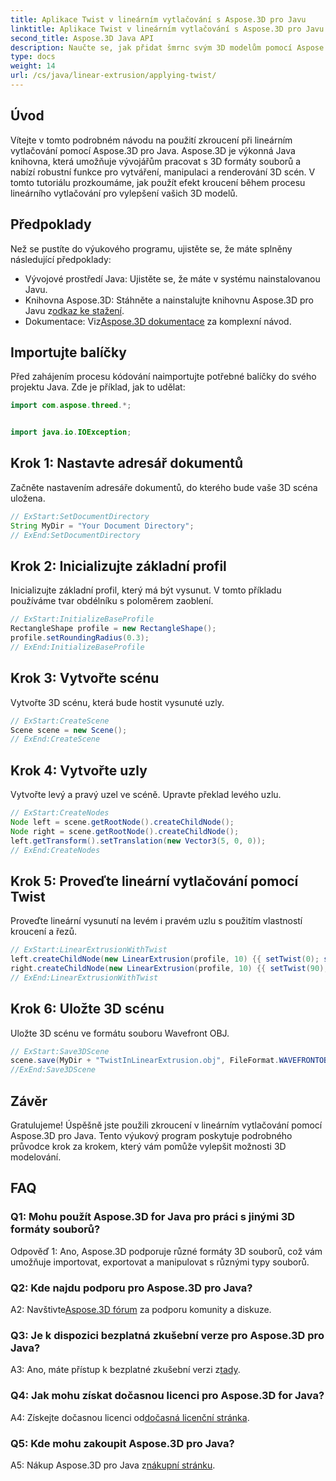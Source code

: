 ```yaml
---
title: Aplikace Twist v lineárním vytlačování s Aspose.3D pro Javu
linktitle: Aplikace Twist v lineárním vytlačování s Aspose.3D pro Javu
second_title: Aspose.3D Java API
description: Naučte se, jak přidat šmrnc svým 3D modelům pomocí Aspose.3D for Java. Postupujte podle našeho podrobného průvodce pro vylepšené efekty lineárního vytlačování.
type: docs
weight: 14
url: /cs/java/linear-extrusion/applying-twist/
---
```

## Úvod

Vítejte v tomto podrobném návodu na použití zkroucení při lineárním vytlačování pomocí Aspose.3D pro Java. Aspose.3D je výkonná Java knihovna, která umožňuje vývojářům pracovat s 3D formáty souborů a nabízí robustní funkce pro vytváření, manipulaci a renderování 3D scén. V tomto tutoriálu prozkoumáme, jak použít efekt kroucení během procesu lineárního vytlačování pro vylepšení vašich 3D modelů.

## Předpoklady

Než se pustíte do výukového programu, ujistěte se, že máte splněny následující předpoklady:

- Vývojové prostředí Java: Ujistěte se, že máte v systému nainstalovanou Javu.
-  Knihovna Aspose.3D: Stáhněte a nainstalujte knihovnu Aspose.3D pro Javu z[odkaz ke stažení](https://releases.aspose.com/3d/java/).
-  Dokumentace: Viz[Aspose.3D dokumentace](https://reference.aspose.com/3d/java/) za komplexní návod.

## Importujte balíčky

Před zahájením procesu kódování naimportujte potřebné balíčky do svého projektu Java. Zde je příklad, jak to udělat:

```java
import com.aspose.threed.*;


import java.io.IOException;
```

## Krok 1: Nastavte adresář dokumentů

Začněte nastavením adresáře dokumentů, do kterého bude vaše 3D scéna uložena.

```java
// ExStart:SetDocumentDirectory
String MyDir = "Your Document Directory";
// ExEnd:SetDocumentDirectory
```

## Krok 2: Inicializujte základní profil

Inicializujte základní profil, který má být vysunut. V tomto příkladu používáme tvar obdélníku s poloměrem zaoblení.

```java
// ExStart:InitializeBaseProfile
RectangleShape profile = new RectangleShape();
profile.setRoundingRadius(0.3);
// ExEnd:InitializeBaseProfile
```

## Krok 3: Vytvořte scénu

Vytvořte 3D scénu, která bude hostit vysunuté uzly.

```java
// ExStart:CreateScene
Scene scene = new Scene();
// ExEnd:CreateScene
```

## Krok 4: Vytvořte uzly

Vytvořte levý a pravý uzel ve scéně. Upravte překlad levého uzlu.

```java
// ExStart:CreateNodes
Node left = scene.getRootNode().createChildNode();
Node right = scene.getRootNode().createChildNode();
left.getTransform().setTranslation(new Vector3(5, 0, 0));
// ExEnd:CreateNodes
```

## Krok 5: Proveďte lineární vytlačování pomocí Twist

Proveďte lineární vysunutí na levém i pravém uzlu s použitím vlastností kroucení a řezů.

```java
// ExStart:LinearExtrusionWithTwist
left.createChildNode(new LinearExtrusion(profile, 10) {{ setTwist(0); setSlices(100); }});
right.createChildNode(new LinearExtrusion(profile, 10) {{ setTwist(90); setSlices(100); }});
// ExEnd:LinearExtrusionWithTwist
```

## Krok 6: Uložte 3D scénu

Uložte 3D scénu ve formátu souboru Wavefront OBJ.

```java
// ExStart:Save3DScene
scene.save(MyDir + "TwistInLinearExtrusion.obj", FileFormat.WAVEFRONTOBJ);
//ExEnd:Save3DScene
```

## Závěr

Gratulujeme! Úspěšně jste použili zkroucení v lineárním vytlačování pomocí Aspose.3D pro Java. Tento výukový program poskytuje podrobného průvodce krok za krokem, který vám pomůže vylepšit možnosti 3D modelování.

## FAQ

### Q1: Mohu použít Aspose.3D for Java pro práci s jinými 3D formáty souborů?

Odpověď 1: Ano, Aspose.3D podporuje různé formáty 3D souborů, což vám umožňuje importovat, exportovat a manipulovat s různými typy souborů.

### Q2: Kde najdu podporu pro Aspose.3D pro Java?

 A2: Navštivte[Aspose.3D fórum](https://forum.aspose.com/c/3d/18) za podporu komunity a diskuze.

### Q3: Je k dispozici bezplatná zkušební verze pro Aspose.3D pro Java?

 A3: Ano, máte přístup k bezplatné zkušební verzi z[tady](https://releases.aspose.com/).

### Q4: Jak mohu získat dočasnou licenci pro Aspose.3D for Java?

 A4: Získejte dočasnou licenci od[dočasná licenční stránka](https://purchase.aspose.com/temporary-license/).

### Q5: Kde mohu zakoupit Aspose.3D pro Java?

 A5: Nákup Aspose.3D pro Java z[nákupní stránku](https://purchase.aspose.com/buy).
